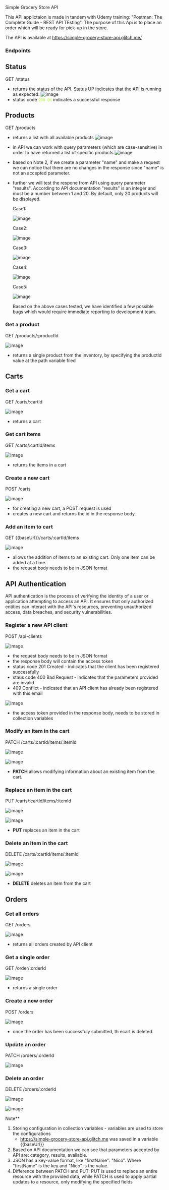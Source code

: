 Simple Grocery Store API

This API applictaion is made in tandem with Udemy training: "Postman: The Complete Guide - REST API TEsting".
The purpose of this Api is to place an order which will be ready for pick-up in the store.

The API is available at https://simple-grocery-store-api.glitch.me/

### Endpoints

## **Status**

GET /status
  -  returns the status of the API. Status UP indicates that the API is running as expected.
    ![image](https://github.com/user-attachments/assets/e4771fc2-a09f-4d37-b397-dd9e45c3d230)
  - status code <code style="color : greenyellow">200 OK</code> indicates a successful response
  

## **Products**

 GET /products
 
   -  returns a list with all available products
    ![image](https://github.com/user-attachments/assets/c5bb32ac-39b5-4614-b96b-395f1c079518)
  - in API we can work with query parameters (which are case-sensitive) in order to have returned a list of specific products
    ![image](https://github.com/user-attachments/assets/610087f5-031a-46e4-bdd4-5c399d76e52e)
  - based on Note 2, if we create a parameter "name" and make a request we can notice that there are no changes in the response since "name" is not an accepted parameter.
  - further we will test the respone from API using query parameter "results". According to API documentation "results" is an integer and must be a number between 1 and 20. By default, only 20 products will be displayed.
    
    Case1:
    
    ![image](https://github.com/user-attachments/assets/58b3a2ef-ba91-4c22-9a9b-fe694cc61fdd)
    
    Case2:

    ![image](https://github.com/user-attachments/assets/a495e4aa-6808-41e3-a28a-58a990290898)
    
    Case3:
    
    ![image](https://github.com/user-attachments/assets/0b3aed32-5711-4705-a6ea-73d548f0f151)
    
    Case4:
    
    ![image](https://github.com/user-attachments/assets/24254653-263f-4314-9464-dbdac1ca37d5)
    
    Case5:
    
    ![image](https://github.com/user-attachments/assets/c50a53b0-c249-4706-825e-6738cd9e3375)
    
    Based on the above cases tested, we have identified a few possible bugs which would require immediate reporting to development team. 

### Get a product

GET /products/:productId

![image](https://github.com/user-attachments/assets/4fcb4256-99c6-4744-89bc-38f13fc40007)

  - returns a single product from the inventory, by specifying the productId value at the path variable filed

## **Carts**

### Get a cart

GET /carts/:cartId

![image](https://github.com/user-attachments/assets/dc2e072c-5bca-4cf8-a0bb-cea6eb530e4d)

  - returns a cart

### Get cart items

GET /carts/:cartId/items

![image](https://github.com/user-attachments/assets/4fd18ee7-1dcb-40d8-8bc1-4737ba893965)

  - returns the items in a cart

### Create a new cart

POST /carts

![image](https://github.com/user-attachments/assets/2af32cee-11bd-47da-874d-3fb37bf15d1f)

  - for creating a new cart, a POST request is used
  - creates a new cart and returns the id in the response body.

### Add an item to cart

GET {{baseUrl}}/carts/:cartId/items

![image](https://github.com/user-attachments/assets/65d62920-93ec-4aab-9d94-34c5ee465889)

  - allows the addition of items to an existing cart. Only one item can be added at a time.
  - the request body needs to be in JSON format


## API Authentication

API authentication is the process of verifying the identity of a user or application attempting to access an API. It ensures that only authorized entities can interact with the API's resources, preventing unauthorized access, data breaches, and security vulnerabilities. 


### Register a new API client

POST /api-clients

![image](https://github.com/user-attachments/assets/4133f084-f641-4cc5-932b-fa2345555a48)


  - the request body needs to be in JSON format
  - the response body will contain the access token 
  - status code 201 Created - indicates that the client has been registered successfully
  - staus code 400 Bad Request - indicates that the parameters provided are invalid
  - 409 Conflict - indicated that an API client has already been registered with this email

    
![image](https://github.com/user-attachments/assets/c3db1641-d575-4966-9692-af4f8696b9f6)


  - the access token provided in the response body, needs to be stored in collection variables

### Modify an item in the cart

PATCH /carts/:cartId/items/:itemId

![image](https://github.com/user-attachments/assets/2048b2cd-6a9e-4fd9-9567-e4a520283ae1)


![image](https://github.com/user-attachments/assets/c3691b21-a621-46b8-a77a-e3a0ce929d74)

  - **PATCH** allows modifying information about an existing item from the cart.
    


### Replace an item in the cart 

PUT /carts/:cartId/items/:itemId


![image](https://github.com/user-attachments/assets/0e17bc38-7865-4239-b0a7-56920033d2b0)


![image](https://github.com/user-attachments/assets/acaa8282-20aa-4bdc-9527-5ce9ddb583f8)


  - **PUT** replaces an item in the cart
    
### Delete an item in the cart

DELETE /carts/:cartId/items/:itemId


![image](https://github.com/user-attachments/assets/5caf57df-680e-4a22-9d1d-0691385fdea1)


![image](https://github.com/user-attachments/assets/78d82c30-83fb-4222-9a70-8d0d4babc129)

  - **DELETE** deletes an item from the cart

    
## **Orders**
### Get all orders

GET /orders

![image](https://github.com/user-attachments/assets/eb40d10a-e244-42ae-a4ec-deef898037c0)


  - returns all orders created by API client

### Get a single order

GET /order/:orderId

![image](https://github.com/user-attachments/assets/0351c851-a0d0-4256-8513-ae4f5aa28013)

  - returns a single order


### Create a new order

POST /orders

![image](https://github.com/user-attachments/assets/ddfe317b-9384-45f5-bc02-f5c0f7529f06)


  - once the order has been successfuly submitted, th ecart is deleted.

### Update an order

PATCH /orders/:orderId

![image](https://github.com/user-attachments/assets/a8ba632a-657f-4bb6-9b7c-d828c004b139)



### Delete an order

DELETE /orders/:orderId

![image](https://github.com/user-attachments/assets/77262808-2a04-4b6f-aead-8623107e9fe7)


![image](https://github.com/user-attachments/assets/6974e974-b70f-4145-8ec1-4f7f1122c5d4)


  Note**
1. Storing configuration in collection variables - variables are used to store the configurations
     - https://simple-grocery-store-api.glitch.me was saved in a variable {{baseUrl}}
2. Based on API documentation we can see that parameters accepted by API are: category, results, available.
3. JSON has a key-value format, like "firstName": "Nico". Where "firstName" is the key and "Nico" is the value. 
4. Difference between PATCH and PUT: PUT is used to replace an entire resource with the provided data, while PATCH is used to apply partial updates to a resource, only modifying the specified fields
